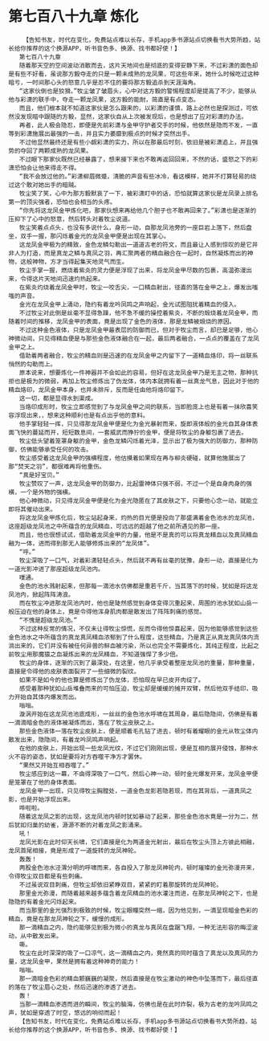 # 第七百八十九章 炼化
        【告知书友，时代在变化，免费站点难以长存，手机app多书源站点切换看书大势所趋，站长给你推荐的这个换源APP，听书音色多、换源、找书都好使！】
       第七百八十九章
       随着那天空的空间波动消散而去，这片天地间也是彻底的变得安静下来，不过彩潇的面色却是有些不好看，虽说那方毅夺走的只是一颗未成熟的龙凤果，可这些年来，她什么时候吃过这种暗亏，一时间那心头的怒意几乎是忍不住的要将那方毅追杀到天涯海角。
       “这家伙倒也是狡猾。”牧尘皱了皱眉头，心中对这方毅的警惕程度却是提高了不少，能够从他与彩潇的联手中，夺走一颗龙凤果，这方毅的能耐，简直是有点变态。
       而且，他们根本就不知道这家伙是怎么跟来的，以彩潇的谨慎，路上必然也是探测过，可依然没发现暗中跟随的方毅，显然，这家伙自从上次被发现后，也是想出了应对彩潇的办法。
       再者，此人极会隐忍，即便是先前彩潇与金甲守护者交手的时候，他依然是隐而不发，一直等到彩潇施展出最强的一击，并且实力萎靡到极点的时候才突然出手。
       不过他显然最终还是有些小觑彩潇的实力，所以在那最后时刻，依旧是被彩潇追上，并且强势的夺回了两颗成熟的龙凤果。
       不过眼下那家伙既然已经暴露了，想来接下来也不敢再返回回来，不然的话，盛怒之下的彩潇恐怕会让他来得走不得。
       “我不会放过他的。”彩潇柳眉微蹙，清脆的声音有些冰冷，看这模样，她并不打算轻易的绕过这个敢对她出手的暗贼。
       牧尘笑了笑，心中为那方毅默哀了一下，被彩潇盯中的话，恐怕就算这家伙是龙凤录上排名第一的顶尖强者，恐怕也会相当的头疼。
       “你先将这龙凤金甲炼化吧，那家伙想来再给他几个胆子也不敢再回来了。”彩潇也是逐渐的压抑下了心中的怒意，然后转头对着牧尘说道。
       牧尘笑着点点头，也没有多说什么，身形一动，自那龙凤池旁的一座巨岩上落下，然后盘坐，双手一握，那闪烁着金光的龙凤金甲便是出现在其掌心。
       这龙凤金甲极为的精致，金色龙鳞勾勒出一道道古老的符文，而且最让人感到惊叹的是它并非人为打造，而是真龙之鳞与真凤之羽，再汇聚两者的精血融合在一起时，自然凝炼而出的神物，这般神物，方才当得起集天地灵气而生。
       牧尘手掌一握，燃烧着紫炎的灵力便是浮现了出来，将龙凤金甲尽数的包裹，高温弥漫出来，令得这片天地间迅速灼热起来。
       在紫炎灼烧着龙凤金甲时，牧尘一咬舌尖，一口精血射出，径直的落在金甲之上，爆发出嗤嗤的声音。
       金光在龙凤金甲上涌动，隐约有着龙吟凤鸣之声响起，金光试图阻扰着精血的侵入。
       不过牧尘对此倒是丝毫不显得急躁，他不急不缓的操控着紫炎，不断的煅烧着龙凤金甲，而随着时间的推移，龙凤金甲的表面，竟是出现了金色的液体，那是龙鳞被煅烧的原因。
       不过这种金色液体，只是龙凤金甲最表层的防御而已，但对于牧尘而言，却已是足够，他心神微动间，只见得精血便是与那些金色液体融合在一起，最后两者融合，一点点的覆盖在了龙凤金甲之上。
       借助着两者融合，牧尘的精血则是迅速的在龙凤金甲之内留下了一道精血烙印，将一丝联系悄然的勾勒而上。
       原本说来，想要炼化一件神器并不会如此的容易，但好在这龙凤金甲乃是无主之物，那种抗拒也是极为的微弱，再加上牧尘修炼出了伪龙体，体内本就拥有着一丝真龙气息，因此对于他的精血烙印，龙凤金甲本身，也并未排斥，反而是任由他将烙印留下。
       这一切，都是显得水到渠成。
       当烙印成形时，牧尘立即感觉到了与龙凤金甲之间的联系，当即脸庞上也是有着一抹欣喜笑容浮现出来，，想来这种顺利也是有点出乎他的意料。
       他手掌轻轻一挥，只见得那龙凤金甲便是化为金光暴射而来，旋即液体般的金光自其身体表面飞快的蔓延而开，短短数息间，一套威武而狰狞的金甲，便是将牧尘的身躯包裹了进去。
       牧尘低头望着笼罩身躯的金甲，金色龙鳞闪烁着光泽，显示出了极为强大的防御力，那种防御，仿佛能够承受任何的攻击。
       牧尘感受着这龙凤金甲的强横程度，他估摸着如果现在再与柳炎硬碰，就算他施展出了那“焚天之羽”，都很难再将他重伤。
       “真是好宝贝。”
       牧尘赞叹了一声，这龙凤金甲的防御力，比起雷神体只强不弱，不过一个是自身肉身的强横，一个是外物的强横。
       他心神微动，只见得龙凤金甲便是化为金光隐匿在了其皮肤之下，只要他心念一动，就能立即将其催动出来。
       将这龙凤金甲炼化后，牧尘站起身来，灼热的目光便是投向了那盛满着金色池水的龙凤池，这座超级龙凤池之中所蕴含的龙凤精血，可远远的超越了他之前所遇见的那一座。
       而且，他也很想试试，借助着龙凤金甲的力量，他是不是真的可以将真龙精血以及真凤精血融为一体，进而得到那无人能够修炼出来的“龙凤体”。
       “呼。”
       牧尘深吸了一口气，对着彩潇轻轻点头，然后就不再有丝毫的犹豫，身形一动，直接是化为一道光影冲进了那座超级龙凤池内。
       噗通。
       金色的池水溅射起来，但那每一滴池水仿佛都是重若千斤，当其落下的时候，犹如是将这龙凤池内，掀起阵阵涛浪。
       而在牧尘冲进那龙凤池内时，他也是陡然感觉到身体变得沉重起来，周围的池水犹如山岳一般压迫在他的身体上，竟是令得他浑身肌肉都是散发出了阵阵刺痛的感觉。
       “不愧是超级龙凤池。”
       不过这种反常的情况，不仅未让得牧尘惊慌，反而令得他惊喜起来，因为他能够感觉到这些金色池水之中所蕴含的真龙真凤精血浓郁到了什么程度，这些精血，乃是真正从真龙真凤体内流淌出来的，它们并没有被任何异兽的鲜血被污染，所以也完全不需要炼化，其纯正程度，比起之前牧尘用那魔猿之血凝炼出来的龙凤精血，不知道强悍了多少倍。
       牧尘的身体，逐渐的沉到了最深处，在这里，他几乎承受着整座龙凤池的重量，那种重量，直接是令得他的皮肤表面裂开了一些细微的裂纹。
       如果不是如今的他也算是修炼出了伪龙体，恐怕现在早已皮开肉绽了。
       感受着那种犹如山岳堆叠而来的可怕压迫，牧尘却是缓缓的摊开双臂，然后他双手结印，吸力开始自其体内爆发而出。
       嗡嗡。
       漩涡开始在这龙凤池池底成形，一丝丝的金色池水呼啸在其周身，最后隐隐间，仿佛是有着一滴滴暗金色的液体被凝炼而出，落在了牧尘皮肤之上。
       那些金色液体一落在牧尘皮肤上，便是顺着毛孔钻了进去，顿时有着耀眼的金光从牧尘体内散发出来，隐隐间，有着龙吟凤鸣声响起。
       在他的皮肤上，开始出现一些龙凤光纹，不过它们刚刚出现，便是互相的展开侵蚀，那种水火不容的姿态，犹如是要将对方吞噬干净方才罢休。
       “果然又开始互相吞噬了。”
       牧尘感应到这一幕，不由得深吸了一口气，然后心神一动，顿时金光爆发开来，龙凤金甲便是笼罩在了他的身体表面。
       龙凤金甲一出现，只见得牧尘胸膛处，一道金色龙影若隐若现，而在其背后，一道真凤之影，也是开始浮现出来。
       哗啦啦。
       随着这龙凤之影的出现，这龙凤池内顿时犹如暴动了起来，那些金色池水竟是一分为二，然后犹如归巢的幼雀，源源不断的对着龙凤之影涌来。
       吼！
       龙凤光影在此时仰天长啸，它们直接是化为两道金光射出，最后在牧尘头顶上方彼此相融，龙凤首尾相接，竟是形成了一道旋转的龙凤神轮。
       轰轰！
       两股金色池水泾渭分明的呼啸而来，各自投入了那龙凤神轮内，顿时璀璨的金光弥漫开来，令得牧尘双目都是有些刺痛。
       不过虽说双目刺痛，但牧尘却依旧紧睁双目，紧紧的盯着那旋转的龙凤神轮。
       那里金光弥漫，而随着越来越多蕴含着龙凤精血的池水灌注而进，在那龙凤神轮之下，也是隐隐的有着金光闪烁起来。
       而当那里的金光强烈到极致的时候，牧尘眼瞳突然一缩，因为他见到，一滴呈现暗金色彩的精血，竟是在那龙凤神轮之下，缓慢的成形。
       那一滴精血之内，隐约能够见到极为微小的真龙与真凤在盘踞飞翔，一种无法形容的晦涩波动，从中散发出来。
       嘶。
       牧尘在此时深深的吸了一口凉气，这一滴精血之内，竟然真的同时蕴含了真龙以及真凤的力量，这龙凤金甲，果然是拥有着这种神奇的能力！
       嗡嗡。
       那一滴暗金色彩的精血颤巍巍的凝聚，然后直接是在牧尘激动的神色中坠落而下，最后径直的落在了牧尘眉心之处，然后迅速的渗透了进去。
       轰！
       当那一滴精血渗透而进的瞬间，牧尘的脑海，仿佛也是在此时炸裂，极为古老的龙吟凤鸣之声，犹如是穿透了时空，悠远的响彻而起！
       【告知书友，时代在变化，免费站点难以长存，手机app多书源站点切换看书大势所趋，站长给你推荐的这个换源APP，听书音色多、换源、找书都好使！】